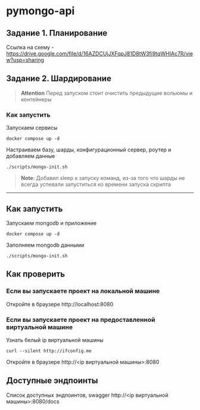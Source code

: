 # pymongo-api

## Задание 1. Планирование

Ссылка на схему - https://drive.google.com/file/d/16AZDCUjJXFqpJ81D8tW3fi9tqWHIAc7R/view?usp=sharing

## Задание 2. Шардирование

> **Attention** Перед запуском стоит очистить предыдущие вольюмы и контейнеры

### Как запустить

Запускаем сервисы

```shell
docker compose up -d
```

Настраиваем базу, шарды, конфигурационный сервер, роутер и добавляем данные

```shell
./scripts/mongo-init.sh
```

> **Note**: Добавил sleep к запуску команд, из-за того что шарды не всегда успевали запуститься ко времени запуска скрипта

<hr />

## Как запустить

Запускаем mongodb и приложение

```shell
docker compose up -d
```

Заполняем mongodb данными

```shell
./scripts/mongo-init.sh
```

## Как проверить

### Если вы запускаете проект на локальной машине

Откройте в браузере http://localhost:8080

### Если вы запускаете проект на предоставленной виртуальной машине

Узнать белый ip виртуальной машины

```shell
curl --silent http://ifconfig.me
```

Откройте в браузере http://<ip виртуальной машины>:8080

## Доступные эндпоинты

Список доступных эндпоинтов, swagger http://<ip виртуальной машины>:8080/docs
